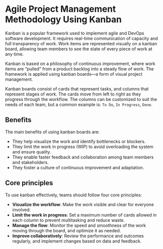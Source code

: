 # Agile Project Management Methodology Using Kanban

Kanban is a popular framework used to implement agile and DevOps software development. It requires real-time communication of capacity and full transparency of work. Work items are represented visually on a kanban board, allowing team members to see the state of every piece of work at any time.

Kanban is based on a philosophy of continuous improvement, where work items are “pulled” from a product backlog into a steady flow of work. The framework is applied using kanban boards—a form of visual project management.

Kanban boards consist of cards that represent tasks, and columns that represent stages of work. The cards move from left to right as they progress through the workflow. The columns can be customized to suit the needs of each team, but a common example is: `To Do`, `In Progress`, `Done`.

## Benefits

The main benefits of using kanban boards are:

- They help visualize the work and identify bottlenecks or blockers.
- They limit the work in progress (WIP) to avoid overloading the system and ensure quality.
- They enable faster feedback and collaboration among team members and stakeholders.
- They foster a culture of continuous improvement and adaptation.

## Core principles

To use kanban effectively, teams should follow four core principles:

- **Visualize the workflow**: Make the work visible and clear for everyone involved.
- **Limit the work in progress**: Set a maximum number of cards allowed in each column to prevent multitasking and reduce waste.
- **Manage the flow**: Monitor the speed and smoothness of the work moving through the board, and optimize it as needed.
- **Improve collaboratively**: Review the performance and outcomes regularly, and implement changes based on data and feedback.
